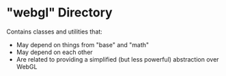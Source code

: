 # "webgl" Directory

Contains classes and utilities that:

- May depend on things from "base" and "math"
- May depend on each other
- Are related to providing a simplified (but less powerful) abstraction over WebGL
